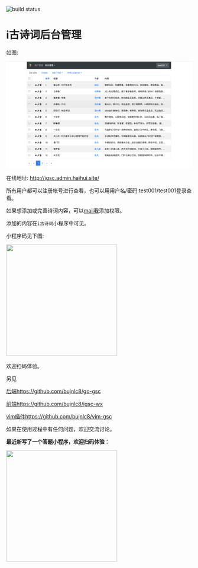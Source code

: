 ![build status](https://github.com/bujnlc8/gsc-admin/actions/workflows/snow.yaml/badge.svg)

# i古诗词后台管理

如图:

![](resource/home.jpg)

在线地址: <http://igsc.admin.haihui.site/>

所有用户都可以注册帐号进行查看，也可以用用户名/密码:test001/test001登录查看。

如果想添加或完善诗词内容，可以[mail我](mailto:75124771@qq.com)添加权限。

添加的内容在`i古诗词`小程序中可见。

小程序码见下图:

<image src="https://blog-1256650966.cos.ap-beijing.myqcloud.com/gh_5355d8f99118_430.jpg" style="width:300px; height:300px;">


欢迎扫码体验。

另见 

[后端https://github.com/bujnlc8/go-gsc](https://github.com/bujnlc8/go-gsc) 

[前端https://github.com/bujnlc8/igsc-wx](https://github.com/bujnlc8/igsc-wx)

[vim插件https://github.com/bujnlc8/vim-gsc](https://github.com/bujnlc8/vim-gsc)

如果在使用过程中有任何问题，欢迎交流讨论。


**最近新写了一个答题小程序，欢迎扫码体验：**


<image src="https://blog-1256650966.cos.ap-beijing.myqcloud.com/gh_a4b1f637d70d_430.jpg" style="width:300px; height:300px;">
